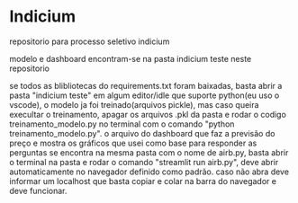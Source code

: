 # Indicium
repositorio para processo seletivo indicium

modelo e dashboard encontram-se na pasta indicium teste neste repositorio

se todos as blibliotecas do requirements.txt foram baixadas, basta abrir a pasta "indicium teste" em algum editor/idle que suporte python(eu uso o vscode), o modelo ja foi treinado(arquivos pickle), mas caso queira execultar o treinamento, apagar os arquivos .pkl da pasta e rodar o codigo treinamento_modelo.py no terminal com o comando "python treinamento_modelo.py". o arquivo do dashboard que faz a previsão do preço e mostra os gráficos que usei como base para responder as perguntas se encontra na mesma pasta com o nome de airb.py, basta abrir o terminal na pasta e rodar o comando "streamlit run airb.py", deve abrir automaticamente no navegador definido como padrão. caso não abra deve informar um localhost que basta copiar e colar na barra do navegador e deve funcionar. 
